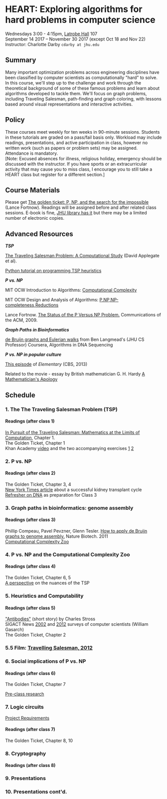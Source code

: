 # HEART: Exploring algorithms for hard problems in computer science
Wednesdays 3:00 - 4:15pm, [Latrobe Hall](https://www.google.com/maps/place/Johns+Hopkins+University+-+Latrobe+Hall/@39.327737,-76.6208283,15z/data=!4m5!3m4!1s0x0:0xf0051bbb754e3351!8m2!3d39.327737!4d-76.6208283) 107  
September 14 2017 – November 30 2017 (except Oct 18 and Nov 22)  Instructor: Charlotte Darby `cdarby at jhu.edu` 

## Summary
Many important optimization problems across engineering disciplines have been classified by computer scientists as computationally "hard" to solve. In this course, we'll step up to the challenge and work through the theoretical background of some of these famous problems and learn about algorithms developed to tackle them. We'll focus on graph problems, including Traveling Salesman, path-finding and graph coloring, with lessons based around visual representations and interactive activities.  

## Policy
These courses meet weekly for ten weeks in 90-minute sessions. Students in these tutorials are graded on a pass/fail basis only. Workload may include readings, presentations, and active participation in class, however no written work (such as papers or problem sets) may be assigned. Attendance is mandatory.  
[Note: Excused absences for illness, religious holiday, emergency should be discussed with the instructor. If you have sports or an extracurricular activity that may cause you to miss class, I encourage you to still take a HEART class but register for a different section.]

## Course Materials
Please get [The golden ticket: P, NP, and the search for the impossible](https://www.barnesandnoble.com/w/the-golden-ticket-lance-fortnow/1113861209) (Lance Fortnow). Readings will be assigned before and after related class sessions. E-book is fine, [JHU library has it](https://www.barnesandnoble.com/w/the-golden-ticket-lance-fortnow/1113861209) but there may be a limited number of electronic copies.  

## Advanced Resources

***TSP***

[The Traveling Salesman Problem:
A Computational Study](http://press.princeton.edu/chapters/s9531.pdf) (David Applegate et al).

[Python tutorial on programming TSP heuristics](http://nbviewer.jupyter.org/url/norvig.com/ipython/TSP.ipynb)

***P vs. NP***

MIT OCW Introduction to Algorithms: [Computational Complexity](https://www.youtube.com/watch?v=moPtwq_cVH8)  

MIT OCW Design and Analysis of Algorithms: [P,NP,NP-completeness,Reductions](https://www.youtube.com/watch?v=mr1FMrwi6Ew&t=2592s)
 
Lance Fortnow. [The Status of the P Versus NP Problem.](https://cacm.acm.org/magazines/2009/9/38904-the-status-of-the-p-versus-np-problem/fulltext) Communications of the ACM, 2009.   

***Graph Paths in Bioinformatics***

[de Bruijn graphs and Eulerian walks](https://www.youtube.com/watch?v=TNYZZKrjCSk) 
from Ben Langmead's (JHU CS Professor) Coursera, Algorithms in DNA Sequencing  


***P vs. NP in popular culture***  

[This episode](http://www.imdb.com/title/tt3125780/) of *Elementary* (CBS, 2013)

Related to the movie - essay by British mathematician G. H. Hardy [A Mathematician's Apology](https://en.wikipedia.org/wiki/A_Mathematician%27s_Apology)  

## Schedule  
### 1. The The Traveling Salesman Problem (TSP)  

#### Readings (after class 1)
[In Pursuit of the Traveling Salesman:
Mathematics at the Limits of Computation](http://press.princeton.edu/chapters/s8451.pdf), Chapter 1.  
The Golden Ticket, Chapter 1  
Khan Academy [video](https://www.khanacademy.org/computing/computer-science/algorithms/intro-to-algorithms/v/what-are-algorithms) and the two accompanying exercises [1](https://www.khanacademy.org/computing/computer-science/algorithms/intro-to-algorithms/a/a-guessing-game) [2](https://www.khanacademy.org/computing/computer-science/algorithms/intro-to-algorithms/a/route-finding)

### 2. P vs. NP

#### Readings (after class 2)
The Golden Ticket, Chapter 3, 4  
[New York Times article](http://www.nytimes.com/2012/02/19/health/lives-forever-linked-through-kidney-transplant-chain-124.html) about a successful kidney transplant cycle  
[Refresher on DNA](https://youtu.be/s1j-DuYJFr0) as preparation for Class 3

### 3. Graph paths in bioinformatics: genome assembly
#### Readings (after class 3)
Phillip Compeau, Pavel Pevzner, Glenn Tesler. [How to apply de Bruijn graphs to genome assembly.](http://www.nature.com/nbt/journal/v29/n11/full/nbt.2023.html) Nature Biotech. 2011  
[Computational Complexity Zoo](https://www.youtube.com/watch?v=YX40hbAHx3s&t=52s) 

### 4. P vs. NP and the Computational Complexity Zoo

#### Readings (after class 4)
The Golden Ticket, Chapter 6, 5   
[A perspective](https://www.ibm.com/developerworks/community/blogs/jfp/entry/no_the_tsp_isn_t_np_complete?lang=en) on the nuances of the TSP  

### 5. Heuristics and Computability    

#### Readings (after class 5)
["Antibodies"](http://www.baen.com/Chapters/9781625791870/9781625791870___2.htm) (short story) by Charles Stross  
SIGACT News [2002](http://www.cs.umd.edu/~gasarch/papers/poll.pdf) and [2012](https://www.cs.umd.edu/~gasarch/papers/poll2012.pdf) surveys of computer scientists (William Gasarch)  
The Golden Ticket, Chapter 2

### 5.5 Film: [Travelling Salesman, 2012](http://www.imdb.com/title/tt1801123/)

### 6. Social implications of P vs. NP   

#### Readings (after class 6)
 
The Golden Ticket, Chapter 7

[Pre-class research](logic_assigment.txt)
### 7. Logic circuits

[Project Requirements](project.txt)

#### Readings (after class 7)

The Golden Ticket, Chapter 8, 10  

### 8. Cryptography  

#### Readings (after class 8)

### 9. Presentations 
### 10. Presentations cont'd. 